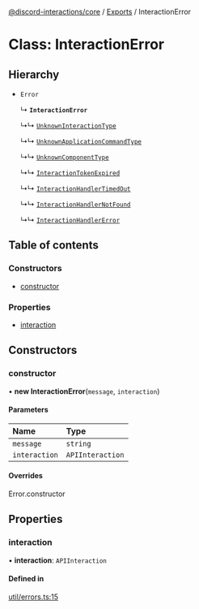 [@discord-interactions/core](../README.md) / [Exports](../modules.md) / InteractionError

# Class: InteractionError

## Hierarchy

- `Error`

  ↳ **`InteractionError`**

  ↳↳ [`UnknownInteractionType`](UnknownInteractionType.md)

  ↳↳ [`UnknownApplicationCommandType`](UnknownApplicationCommandType.md)

  ↳↳ [`UnknownComponentType`](UnknownComponentType.md)

  ↳↳ [`InteractionTokenExpired`](InteractionTokenExpired.md)

  ↳↳ [`InteractionHandlerTimedOut`](InteractionHandlerTimedOut.md)

  ↳↳ [`InteractionHandlerNotFound`](InteractionHandlerNotFound.md)

  ↳↳ [`InteractionHandlerError`](InteractionHandlerError.md)

## Table of contents

### Constructors

- [constructor](InteractionError.md#constructor)

### Properties

- [interaction](InteractionError.md#interaction)

## Constructors

### constructor

• **new InteractionError**(`message`, `interaction`)

#### Parameters

| Name | Type |
| :------ | :------ |
| `message` | `string` |
| `interaction` | `APIInteraction` |

#### Overrides

Error.constructor

## Properties

### interaction

• **interaction**: `APIInteraction`

#### Defined in

[util/errors.ts:15](https://github.com/ssMMiles/discord-interactions/blob/c2e131f/packages/core/src/util/errors.ts#L15)
